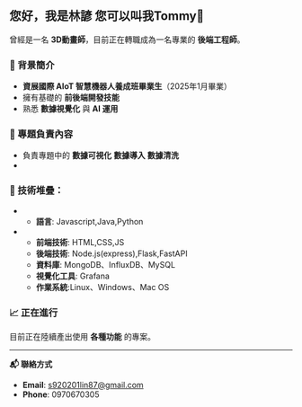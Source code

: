 ## 您好，我是林諺 您可以叫我Tommy👋

曾經是一名 **3D動畫師**，目前正在轉職成為一名專業的 **後端工程師**。

### 🌟 背景簡介
- **資展國際 AIoT 智慧機器人養成班畢業生**（2025年1月畢業）
- 擁有基礎的 **前後端開發技能**
- 熟悉 **數據視覺化** 與 **AI 運用**

### 💼 專題負責內容
- 負責專題中的 **數據可視化** **數據導入** **數據清洗**
- 
### 🔧 技術堆疊：
- - **語言**: Javascript,Java,Python
- - **前端技術**: HTML,CSS,JS
  - **後端技術**: Node.js(express),Flask,FastAPI  
  - **資料庫**: MongoDB、InfluxDB、MySQL 
  - **視覺化工具**: Grafana
  - **作業系統**:Linux、Windows、Mac OS
    

### 📈 正在進行
目前正在陸續產出使用 **各種功能** 的專案。

---

**📬 聯絡方式**

- **Email**: s920201lin87@gmail.com  
- **Phone**: 0970670305
